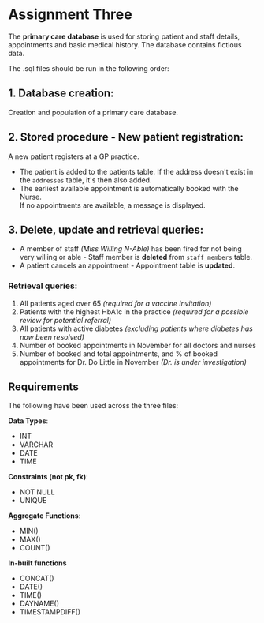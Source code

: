 # Assignment Three

The **primary care database** is used for storing patient and staff details, appointments and basic medical history. 
The database contains fictious data.

The .sql files should be run in the following order:
 
## 1. Database creation:
Creation and population of a primary care database.
 
## 2. Stored procedure - New patient registration:
A new patient registers at a GP practice. 
- The patient is added to the patients table. If the address doesn't exist in the `addresses` table, it's then also added.
- The earliest available appointment is automatically booked with the Nurse.\
If no appointments are available, a message is displayed.
 
## 3. Delete, update and retrieval queries:
- A member of staff _(Miss Willing N-Able)_ has been fired for not being very willing or able - Staff member is **deleted** from `staff_members` table.
- A patient cancels an appointment - Appointment table is **updated**.
 
### Retrieval queries:
1.	All patients aged over 65 _(required for a vaccine invitation)_
2.	Patients with the highest HbA1c in the practice _(required for a possible review for potential referral)_
3.	All patients with active diabetes _(excluding patients where diabetes has now been resolved)_
4.	Number of booked appointments in November for all doctors and nurses
5.	Number of booked and total appointments, and % of booked appointments for Dr. Do Little in November _(Dr. is under investigation)_


## Requirements
The following have been used across the three files:
 
**Data Types**:
- INT
- VARCHAR
- DATE
- TIME

**Constraints (not pk, fk)**:
- NOT NULL
- UNIQUE

**Aggregate Functions**:
- MIN()
- MAX()
- COUNT()

**In-built functions**
- CONCAT()
- DATE()
- TIME()
- DAYNAME()
- TIMESTAMPDIFF()
